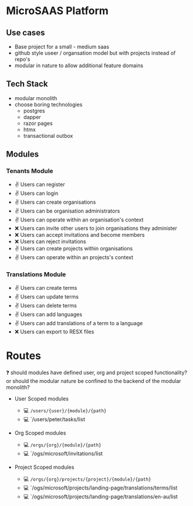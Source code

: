 # MicroSAAS Platform

## Use cases
- Base project for a small - medium saas
- github style useer / organsation model but with projects instead of repo's
- modular in nature to allow additional feature domains 

## Tech Stack
- modular monolith
- choose boring technologies
  - postgres
  - dapper
  - razor pages
  - htmx
  - transactional outbox

## Modules

### Tenants Module

- :v: Users can register
- :v: Users can login
- :v: Users can create organisations
- :v: Users can be organisation administrators
- :v: Users can operate within an organisation's context
- :x: Users can invite other users to join organisations they administer
- :x: Users can accept invitations and become members
- :x: Users can reject invitations
- :v: Users can create projects within organisations
- :v: Users can operate within an projects's context

### Translations Module

- :v: Users can create terms
- :v: Users can update terms
- :v: Users can delete terms
- :v: Users can add languages
- :v: Users can add translations of a term to a language
- :x: Users can export to RESX files

# Routes
:question: should modules have defined user, org and project scoped functionality? or should the modular nature be confined to the backend of the modular monolith?

- User Scoped modules
  - :computer: `/users/{user}/{module}/{path}`
  - :computer: `/users/peter/tasks/list
  

- Org Scoped modules
  - :computer: `/orgs/{org}/{module}/{path}`
  - :computer: `/ogs/microsoft/invitations/list

- Project Scoped modules
  - :computer: `/orgs/{org}/projects/{project}/{module}/{path}`
  - :computer: `/ogs/microsoft/projects/landing-page/translations/terms/list
  - :computer: `/ogs/microsoft/projects/landing-page/translations/en-au/list
